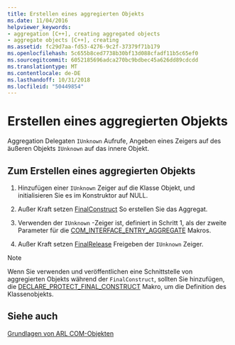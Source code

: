 ```yaml
---
title: Erstellen eines aggregierten Objekts
ms.date: 11/04/2016
helpviewer_keywords:
- aggregation [C++], creating aggregated objects
- aggregate objects [C++], creating
ms.assetid: fc29d7aa-fd53-4276-9c2f-37379f71b179
ms.openlocfilehash: 5c655b8ced7738b30bf13d088cfadf11b5c65ef0
ms.sourcegitcommit: 6052185696adca270bc9bdbec45a626dd89cdcdd
ms.translationtype: MT
ms.contentlocale: de-DE
ms.lasthandoff: 10/31/2018
ms.locfileid: "50449854"
---
```

# <a name="creating-an-aggregated-object"></a>Erstellen eines aggregierten Objekts

Aggregation Delegaten `IUnknown` Aufrufe, Angeben eines Zeigers auf des äußeren Objekts `IUnknown` auf das innere Objekt.

## <a name="to-create-an-aggregated-object"></a>Zum Erstellen eines aggregierten Objekts

1. Hinzufügen einer `IUnknown` Zeiger auf die Klasse Objekt, und initialisieren Sie es im Konstruktor auf NULL.

1. Außer Kraft setzen [FinalConstruct](../atl/reference/ccomobjectrootex-class.md#finalconstruct) So erstellen Sie das Aggregat.

1. Verwenden der `IUnknown` -Zeiger ist, definiert in Schritt 1, als der zweite Parameter für die [COM_INTERFACE_ENTRY_AGGREGATE](reference/com-interface-entry-macros.md#com_interface_entry_aggregate) Makros.

1. Außer Kraft setzen [FinalRelease](../atl/reference/ccomobjectrootex-class.md#finalrelease) Freigeben der `IUnknown` Zeiger.

> [!NOTE]
> Wenn Sie verwenden und veröffentlichen eine Schnittstelle von aggregierten Objekts während der `FinalConstruct`, sollten Sie hinzufügen, die [DECLARE_PROTECT_FINAL_CONSTRUCT](reference/aggregation-and-class-factory-macros.md#declare_protect_final_construct) Makro, um die Definition des Klassenobjekts.

## <a name="see-also"></a>Siehe auch

[Grundlagen von ARL COM-Objekten](../atl/fundamentals-of-atl-com-objects.md)

